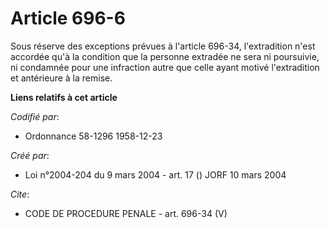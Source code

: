 # Article 696-6

Sous réserve des exceptions prévues à l'article 696-34, l'extradition n'est accordée qu'à la condition que la personne
extradée ne sera ni poursuivie, ni condamnée pour une infraction autre que celle ayant motivé l'extradition et antérieure à
la remise.

**Liens relatifs à cet article**

_Codifié par_:

  - Ordonnance 58-1296 1958-12-23

_Créé par_:

  - Loi n°2004-204 du 9 mars 2004 - art. 17 () JORF 10 mars 2004

_Cite_:

  - CODE DE PROCEDURE PENALE - art. 696-34 (V)
